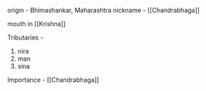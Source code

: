 origin - Bhimashankar, Maharashtra
nickname - [[Chandrabhaga]]

mouth in [[Krishna]]

Tributaries -
1. nira
2. man
3. sina

Importance - [[Chandrabhaga]]

